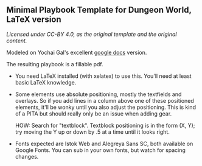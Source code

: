 
## Minimal Playbook Template for Dungeon World, LaTeX version

*Licensed under CC-BY 4.0, as the original template and the original content.*

Modeled on Yochai Gal's excellent [google docs](https://docs.google.com/document/d/1t27w3OxpWP9IXSO0Y6o7tal1oRJ5-1THPj1UMvQ28xc/edit) version.

The resulting playbook is a fillable pdf.

* You need LaTeX installed (with xelatex) to use this. You'll need at least basic LaTeX knowledge.

* Some elements use absolute positioning, mostly the textfields and overlays. So if you add lines in a column above one of these positioned elements, it'll be wonky until you also adjust the positioning. This is kind of a PITA but should really only be an issue when adding gear.

  HOW: Search for "textblock". Textblock positioning is in the form (X, Y); try moving the Y up or down by .5 at a time until it looks right.

* Fonts expected are Istok Web and Alegreya Sans SC, both available on Google Fonts. You can sub in your own fonts, but watch for spacing changes.
